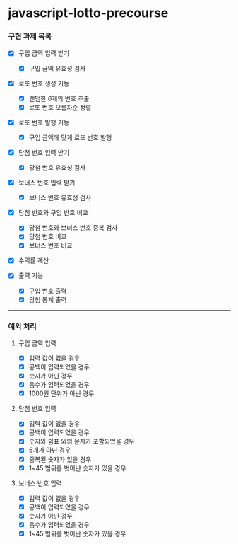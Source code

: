 # javascript-lotto-precourse

### 구현 과제 목록

- [x] 구입 금액 입력 받기
  - [x] 구입 금액 유효성 검사
        <br />
- [x] 로또 번호 생성 기능
  - [x] 랜덤한 6개의 번호 추출
  - [x] 로또 번호 오름차순 정렬
        <br />
- [x] 로또 번호 발행 기능
  - [x] 구입 금액에 맞게 로또 번호 발행
        <br />
- [x] 당첨 번호 입력 받기
  - [x] 당첨 번호 유효성 검사
        <br />
- [x] 보너스 번호 입력 받기

  - [x] 보너스 번호 유효성 검사
        <br />

- [x] 당첨 번호와 구입 번호 비교
  - [x] 당첨 번호와 보너스 번호 중복 검사
  - [x] 당첨 번호 비교
  - [x] 보너스 번호 비교
        <br />
- [x] 수익률 계산
      <br />
- [x] 출력 기능
  - [x] 구입 번호 출력
  - [x] 당첨 통계 출력

---

### 예외 처리

1. 구입 금액 입력

   - [x] 입력 값이 없을 경우
   - [x] 공백이 입력되었을 경우
   - [x] 숫자가 아닌 경우
   - [x] 음수가 입력되었을 경우
   - [x] 1000원 단위가 아닌 경우

2. 당첨 번호 입력

   - [x] 입력 값이 없을 경우
   - [x] 공백이 입력되었을 경우
   - [x] 숫자와 쉼표 외의 문자가 포함되었을 경우
   - [x] 6개가 아닌 경우
   - [x] 중복된 숫자가 있을 경우
   - [x] 1~45 범위를 벗어난 숫자가 있을 경우

3. 보너스 번호 입력

   - [x] 입력 값이 없을 경우
   - [x] 공백이 입력되었을 경우
   - [x] 숫자가 아닌 경우
   - [x] 음수가 입력되었을 경우
   - [x] 1~45 범위를 벗어난 숫자가 있을 경우
